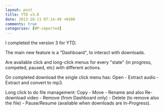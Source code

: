 ```yaml
---
layout: post
title: YTD v3.0
date: 2013-10-11 07:14:49 +0100
comments: true
categories: [WP-imported]
---
```


I completed the version 3 for YTD.

The main new feature is a "Dashboard", to interact with downloads.

Are available click and long-click menus for every "state" (in progress, competed, paused, etc) with different actions.

On completed download the single click menu has: Open - Extract audio - Extract and convert to mp3.

Long click to do file management: Copy - Move - Rename and also Re-download video - Remove (from Dashboard only) - Delete (to remove also the file) - Pause/Resume (available when downloads are In-Progress).
